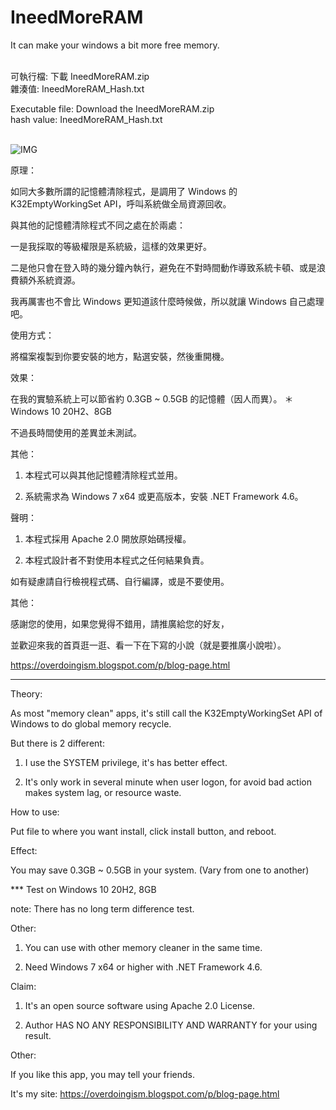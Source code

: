# IneedMoreRAM
It can make your windows a bit more free memory.  

\
可執行檔: 下載 IneedMoreRAM.zip\
雜湊值: IneedMoreRAM_Hash.txt

Executable file: Download the IneedMoreRAM.zip\
hash value: IneedMoreRAM_Hash.txt

\
![IMG](https://i.imgur.com/JQEjMhv.gif)

原理：

如同大多數所謂的記憶體清除程式，是調用了 Windows 的 K32EmptyWorkingSet API，呼叫系統做全局資源回收。

與其他的記憶體清除程式不同之處在於兩處：

一是我採取的等級權限是系統級，這樣的效果更好。

二是他只會在登入時的幾分鐘內執行，避免在不對時間動作導致系統卡頓、或是浪費額外系統資源。

我再厲害也不會比 Windows 更知道該什麼時候做，所以就讓 Windows 自己處理吧。

使用方式：

將檔案複製到你要安裝的地方，點選安裝，然後重開機。

效果：

在我的實驗系統上可以節省約 0.3GB ~ 0.5GB 的記憶體（因人而異）。
＊ Windows 10 20H2、8GB

不過長時間使用的差異並未測試。

其他：

1. 本程式可以與其他記憶體清除程式並用。

2. 系統需求為 Windows 7 x64 或更高版本，安裝 .NET Framework 4.6。

聲明：

1. 本程式採用 Apache 2.0 開放原始碼授權。

2. 本程式設計者不對使用本程式之任何結果負責。

如有疑慮請自行檢視程式碼、自行編譯，或是不要使用。

其他：

感謝您的使用，如果您覺得不錯用，請推廣給您的好友，

並歡迎來我的首頁逛一逛、看一下在下寫的小說（就是要推廣小說啦）。

https://overdoingism.blogspot.com/p/blog-page.html


----------------------------------------------------


Theory:

As most "memory clean" apps, it's still call the K32EmptyWorkingSet API of Windows to do global memory recycle.

But there is 2 different:

1. I use the SYSTEM privilege, it's has better effect.

2. It's only work in several minute when user logon, for avoid bad action makes system lag, or resource waste.

How to use:

Put file to where you want install, click install button, and reboot.

Effect:

You may save 0.3GB ~ 0.5GB in your system. (Vary from one to another)

*** Test on Windows 10 20H2, 8GB

note: There has no long term difference test.

Other:

1. You can use with other memory cleaner in the same time.

2. Need Windows 7 x64 or higher with .NET Framework 4.6.

Claim:

1. It's an open source software using Apache 2.0 License.

2. Author HAS NO ANY RESPONSIBILITY AND WARRANTY for your using result.

Other:

If you like this app, you may tell your friends.

It's my site: https://overdoingism.blogspot.com/p/blog-page.html

